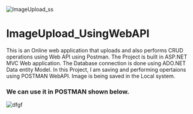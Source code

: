 ![ImageUpload_ss](https://user-images.githubusercontent.com/110536823/182596596-4cd900a8-808f-4b98-a7d8-a3c4c85ac662.png)


# ImageUpload_UsingWebAPI

This is an Online web application that uploads and also performs CRUD operations using Web API using Postman.
The Project is built in ASP.NET MVC Web application.
The Database connection is done using ADO.NET Data entity Model.
In this Project, I am saving and performing opertaions using POSTMAN WebAPI.
Image is being saved in the Local system.

### We can use it in POSTMAN shown below. 

![dfgf](https://user-images.githubusercontent.com/110536823/182596960-820c7ca2-1b88-4b0a-9ff0-8d2b177d494a.png)
